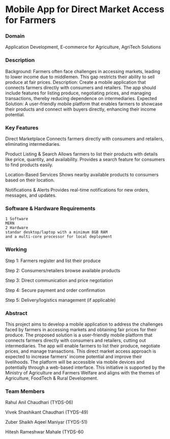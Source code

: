 # Mobile App for Direct Market Access for Farmers



### Domain
 Application Development, E-commerce for Agriculture, AgriTech Solutions



### Description
Background: Farmers often face challenges in accessing markets, leading to lower income due to middlemen. This gap restricts their ability to sell produce at fair prices. Description: Create a mobile application that connects farmers directly with consumers and retailers. The app should include features for listing produce, negotiating prices, and managing transactions, thereby reducing dependence on intermediaries. Expected Solution: A user-friendly mobile platform that enables farmers to showcase their products and connect with buyers directly, enhancing their income potential.




### Key Features
Direct Marketplace
Connects farmers directly with consumers and retailers, eliminating intermediaries.


Product Listing & Search
Allows farmers to list their products with details like price, quantity, and availability.
Provides a search feature for consumers to find products easily.


Location-Based Services
Shows nearby available products to consumers based on their location.


Notifications & Alerts
Provides real-time notifications for new orders, messages, and updates.






### Software & Hardware Requirements
    1 Software
    MERN
    2 Hardware
    standar desktop/laptop with a minimum 8GB RAM 
    and a multi-core processor for local deployment


### Working
 Step 1: Farmers register and list their produce
 
 Step 2: Consumers/retailers browse available products
 
 Step 3: Direct communication and price negotiation
 
 Step 4: Secure payment and order confirmation
 
 Step 5: Delivery/logistics management (if applicable)



    

### Abstract
This project aims to develop a mobile application to address the challenges faced by farmers in accessing 
markets and obtaining fair prices for their produce. The proposed solution is a user-friendly mobile platform 
that connects farmers directly with consumers and retailers, cutting out intermediaries. The app will enable 
farmers to list their produce, negotiate prices, and manage transactions. This direct market access approach is 
expected to increase farmers' income potential and improve their livelihoods. The platform will be accessible 
via mobile devices and potentially through a web-based interface. This initiative is supported by the Ministry 
of Agriculture and Farmers Welfare and aligns with the themes of Agriculture, FoodTech & Rural Development. 


### Team Members

Rahul Anil Chaudhari (TYDS-06)

Vivek Shashikant Chaudhari (TYDS-49)

Zuber Shaikh Aqeel Maniyar (TYDS-51)

Hitesh Rameshwar Mahale (TYDS-60
